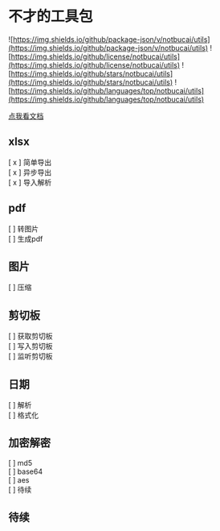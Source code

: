 # 不才的工具包

![https://img.shields.io/github/package-json/v/notbucai/utils](https://img.shields.io/github/package-json/v/notbucai/utils)
![https://img.shields.io/github/license/notbucai/utils](https://img.shields.io/github/license/notbucai/utils)
![https://img.shields.io/github/stars/notbucai/utils](https://img.shields.io/github/stars/notbucai/utils)
![https://img.shields.io/github/languages/top/notbucai/utils](https://img.shields.io/github/languages/top/notbucai/utils)


[点我看文档](https://notbucai.github.io/utils/globals.html)

## xlsx

[ x ] 简单导出  
[ x ] 异步导出  
[ x ] 导入解析  

## pdf

[ ] 转图片   
[ ] 生成pdf  

## 图片

[ ] 压缩  

## 剪切板

[ ] 获取剪切板  
[ ] 写入剪切板  
[ ] 监听剪切板  

## 日期

[ ] 解析  
[ ] 格式化 

## 加密解密

[ ] md5  
[ ] base64  
[ ] aes  
[ ] 待续

## 待续